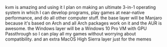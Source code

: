kvm is amazing and using it I plan on making an ultimate 3-in-1 operating system in which I can develop programs, play games at near-native performance, and do all other computer stuff.
the base layer will be Manjaro because it's based on Arch and all Arch packages work on it and the AUR is awesome.
the Windows layer will be a Windows 10 Pro VM with GPU Passthrough so I can play all my games without worrying about compatibility.
and an extra MacOS High Sierra layer just for the memes
